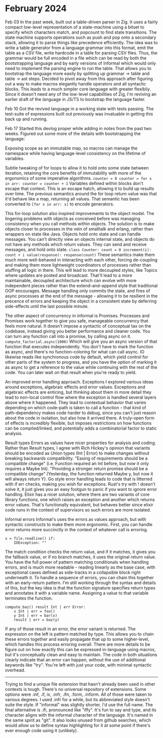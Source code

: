 # February 2024

Feb 03
In the past week, built out a table-driven parser in Zig. It uses a fairly compact low-level representation of a state-machine using a bitset to specify which characters match, and popcount to find state transitions. The state machine supports operations such as push and pop onto a secondary stack, allowing it to parse things like precedence efficiently. 
The idea was to write a table generator from a language grammar into this format, emit the table as a CSV file, write hardcode in a table for parsing CSV files. Thus, the grammar would be full encoded in a file which can be read by both the bootstrapping language and by early versions of Informal which would only need to implement the parsing engine to run the table. That allows you to bootstrap the language more easily by splitting up grammar -> table and table -> ast steps.
Decided to pivot away from this approach after figuring out a way to make macros elegantly handle operators and all syntactic blocks. This leads to a much simpler core language with greater flexibily. Since it doesn't need any of the low-level capabilities of Zig, I'm reviving an earlier draft of the language in JS/TS to bootstrap the language faster.

Feb 10
Got the revived language in a working state with tests passing. The test-suite of expressions built out previously was invaluable in getting this back up and running. 

Feb 17
Started this devlog proper while adding in notes from the past two weeks. Figured out some more of the details with bootstrapping the language:
    
Exposing scope as an immutable map, so macros can manage the namespace while having language-level consistency on the lifetime of variables.

Subtle tweaking of for loops to allow it to hold onto some state between iteration, retaining the core benefits of immutability with more of the ergonomics of some imperative algorithms.
    ```
    counter = 0
    counter = for x in arr:
        counter = counter + 1
    ```
Variables defined within blocks don't escape that context. This is an escape hatch, allowing it to build up results over time. The previous semantics around the for loop return value was that it'd behave like a map, returning all values. That semantic has been converted to `[for x in arr: x]` to encode generators.

This for-loop solution also inspired improvements to the object model. The lingering problems with objects as conceived before was managing consistency when you call methods within objects. The solution is to make objects closer to processes in the vein of smalltalk and erlang, rather than wrappers on state like Java. Objects hold onto state and can handle messages. You can't directly view an objects internal state, and objects do not have any methods which return values. They can send and receive messages, and hold onto state. 
    ```
    class Counter:
        count = 0
        increment(i): count + i
        value(response): response(count)
    ```
These semantics make them much more well-behaved in interacting with each other, forcing de-coupling and making them more lightweight coordinators of processes rather than stuffing all logic in there. This will lead to more decoupled styles, like Topics where updates are posted and broadcast. That'll lead to a more maintainable, decoupled architecture which can evolve with more independent pieces rather than the extend-and-append style that traditional OOP encourages. Message handling only commits the state, and fires of async processes at the end of the message - allowing it to be resilient in the precence of errors and keeping the object in a consistent state by deferring side-effects until the last possible minute.

The other aspect of concurrency in informal is Promises. Processes and Promises work together to give you safe, manageable concurrency that feels more natural. It doesn't impose a syntactic of conceptual tax on the codebase, instead giving you better performance and cleaner code.
You can turn any function call into a promise, by calling async on it. 
    ```
    compute_factorial.async(1000)
    ```
Which will give you an async version of that function that executes independently. You don't have to mark the function as async, and there's no function-coloring for what can call async. IO likewise reads like synchronous code by default, which yield control for other parts of the system to progress, and you have the option of marking it as async to get a reference to the value while continuing with the rest of the code. You can later wait on that result when you're ready to yield.

An improved error handling approach.
Exceptions
I explored various ideas around exceptions, algebraic effects and error values. Exceptions and algebraic effects are enticing, but thinking about them in more detail they lead to non-local control flow where the exception is handled several layers above where it happened. They lead to contextual behavior that varies depending on which code-path is taken to call a function - that kind of path-dependency makes code harder to debug, since you can't just reason about the code in isolation, but also how it arrived there. A truly-open form of effects is incredibly flexible, but imposes restrictions on how functions can be compiled/linked, and potentially adds a combinatorial factor to static analysis. 

Result types
Errors as values have nicer properties for analysis and coding. Rather than Result types, I agree with Rich Hickey's opinion that variants should be encoded as Union types (Int | Error) to make changes without breaking backwards compatibility. "Easing of requirements should be a compatible change" (i.e. Function required an Int before, but now it only requires a Maybe Int). "Providing a stronger return promise should be a compatible change" (Yesterday, the function returned Maybe y, but now it will always return Y). Go style error handling leads to code that is litterred with if err checks, making you wish for exceptions. Rust's try with ! doesn't solve it, it just gives you an easy footgun to panic if you want to ignore error handling. Elixir has a nicer solution, where there are two variants of core library functions, one which raises an exception and another which returns error values. That's functionally equivalent, but behaves better since elixir code runs in the context of supervisors so such errors are more isolated.

Informal errors
Informal's uses the errors as values approach, but with syntactic constructs to make them more ergonomic. 
First, you can handle error returns more succinctly in the context of whatever call is erroring. 
```
x = file.readline() if:
    IOException: ""
```
The match condition checks the return value, and if it matches, it gives you the fallback value, or if no branch matches, it uses the original return value. You have the full power of pattern matching conditionals when handling errors, and is much more readable - reading linearly as the base case, with exceptional cases defined as side-tracks in a collapsible block right underneath it. 
To handle a sequence of errors, you can chain this together with an early-return pattern. I'm still working through the syntax and details of this, but the key idea is that the function signature specifies return types and annotates it with a variable name. Assigning a value to that variable terminates the function. 
```
compute_baz() result Int | err Error:
    x Int | err = foo() 
    y Int | err = bar(x)
    result | err = baz(y)
```
If any of those result in an error, the error variant is returned. The expression on the left is pattern matched by type. This allows you to chain these errors together and easily propagate that up to some higher-level, which handles this process erroring overall. There are more details to be figure out on how exactly this can be expressed in-language using macros, but it's conceptually clean and easy to maintain. The code in both situations clearly indicate that an error can happen, without the use of additional keywords like "try". You're left with just your code, with minimal syntactic overhead.

--------
Trying to find a unique file extension that hasn't already been used in other contexts is tough. There's no universal repository of extensions. Some options were .inf, .if, ix, .infr, .ifn, .form, .inform. All of those were taken to various degrees. I used .infr for a while, but its abbreviated style doesn't suite the style. If "informal" was slightly shorter, I'd use the full name. 
The final alternative is .ifi, pronounced like "iffy". It's fun to say and type, and its character aligns with the informal character of the language. It's named in the same spirit as "git". It also looks unused from github searches, which would allow us to define syntax highlighting for it at some point if there's ever enough code using it (unlikely).
